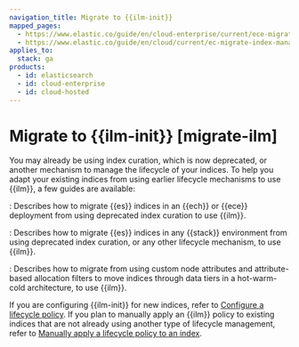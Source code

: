 ```yaml
---
navigation_title: Migrate to {{ilm-init}}
mapped_pages:
  - https://www.elastic.co/guide/en/cloud-enterprise/current/ece-migrate-index-management.html
  - https://www.elastic.co/guide/en/cloud/current/ec-migrate-index-management.html
applies_to:
  stack: ga
products:
  - id: elasticsearch
  - id: cloud-enterprise
  - id: cloud-hosted
---
```


# Migrate to {{ilm-init}} [migrate-ilm]

You may already be using index curation, which is now deprecated, or another mechanism to manage the lifecycle of your indices. To help you adapt your existing indices from using earlier lifecycle mechanisms to use {{ilm}}, a few guides are available:

[](/manage-data/lifecycle/index-lifecycle-management/migrate-index-management.md)
:   Describes how to migrate {{es}} indices in an {{ech}} or {{ece}} deployment from using deprecated index curation to use {{ilm}}.

[](/manage-data/lifecycle/index-lifecycle-management/manage-existing-indices.md)
:   Describes how to migrate {{es}} indices in any {{stack}} environment from using deprecated index curation, or any other lifecycle mechanism, to use {{ilm}}.

[](/manage-data/lifecycle/index-lifecycle-management/migrate-index-allocation-filters-to-node-roles.md)
:   Describes how to migrate from using custom node attributes and attribute-based allocation filters to move indices through data tiers in a hot-warm-cold architecture, to use {{ilm}}.

If you are configuring {{ilm-init}} for new indices, refer to [Configure a lifecycle policy](/manage-data/lifecycle/index-lifecycle-management/configure-lifecycle-policy.md). If you plan to manually apply an {{ilm}} policy to existing indices that are not already using another type of lifecycle management, refer to [Manually apply a lifecycle policy to an index](/manage-data/lifecycle/index-lifecycle-management/policy-apply.md).